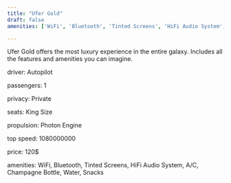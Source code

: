 ```yaml
---
title: "Ufer Gold"
draft: false
amenities: ['WiFi', 'Bluetooth', 'Tinted Screens', 'HiFi Audio System', 'A/C', 'Champagne Bottle', 'Water', 'Snacks']

---
```

Ufer Gold offers the most luxury experience in the entire galaxy. Includes all the features and amenities you can imagine.

driver: Autopilot

passengers: 1

privacy: Private

seats: King Size

propulsion: Photon Engine

top speed: 1080000000

price: 120$

amenities: WiFi, Bluetooth, Tinted Screens, HiFi Audio System, A/C, Champagne Bottle, Water, Snacks

